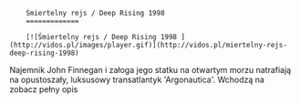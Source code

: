 
        Śmiertelny rejs / Deep Rising 1998 
        =============
        
        [![Śmiertelny rejs / Deep Rising 1998 ](http://vidos.pl/images/player.gif)](http://vidos.pl/miertelny-rejs-deep-rising-1998)
        
        
 Najemnik John Finnegan i załoga jego statku na otwartym morzu natrafiają na opustoszały, luksusowy transatlantyk 'Argonautica'. Wchodzą na zobacz pełny opis
    